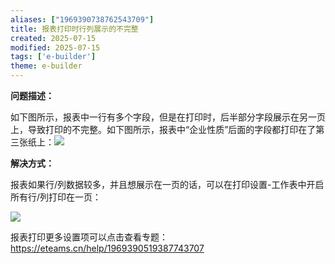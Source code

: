 ```yaml
---
aliases: ["1969390738762543709"]
title: 报表打印时行列展示的不完整
created: 2025-07-15
modified: 2025-07-15
tags: ['e-builder']
theme: e-builder
---
```


**问题描述：**

如下图所示，报表中一行有多个字段，但是在打印时，后半部分字段展示在另一页上，导致打印的不完整。如下图所示，报表中“企业性质”后面的字段都打印在了第三张纸上：![](4bfff4a67d0918da7f4bbcb28578aa22.jpg)

**解决方式：**

报表如果行/列数据较多，并且想展示在一页的话，可以在打印设置-工作表中开启所有行/列打印在一页：

![](31ad01b24a86d0e7bbd9d6a09bb6e2b5.jpg)

报表打印更多设置项可以点击查看专题：https://eteams.cn/help/1969390519387743707